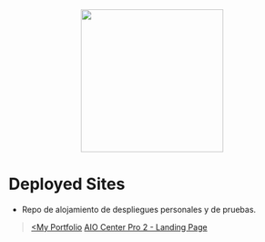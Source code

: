 <div align="center">
    <img src="https://static-00.iconduck.com/assets.00/deploy-icon-1024x305-6bq2kqga.png" width="250">
</div>

# Deployed Sites
 - Repo de alojamiento de despliegues personales y de pruebas.

><a target="_blank" href="https://doctorbios1990.github.io/portfolio/"><My Portfolio</a>
><a target="_blank" href="https://doctorbios1990.github.io/aio-center/">AIO Center Pro 2 - Landing Page</a> 
